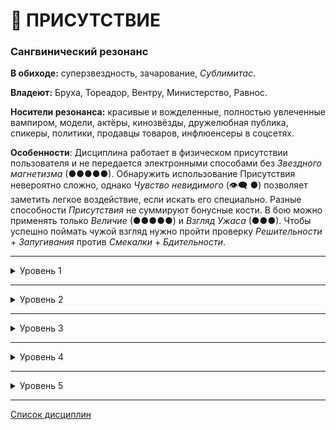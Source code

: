 # 👑 ПРИСУТСТВИЕ

### Сангвинический резонанс

**В обиходе:** суперзвездность, зачарование, *Сублимитас*.

**Владеют:** Бруха, Тореадор, Вентру, Министерство, Равнос.

**Носители резонанса:** красивые и вожделенные, полностью увлеченные вампиром, модели, актёры, кинозвёзды, дружелюбная публика, спикеры, политики, продавцы товаров, инфлюенсеры в соцсетях.

**Особенности**: Дисциплина работает в физическом присутствии пользователя и не передается электронными способами без *Звездного магнетизма* (●●●●●). Обнаружить использование Присутствия невероятно сложно, однако *Чувство невидимого* (👁‍🗨 ●) позволяет заметить легкое воздействие, если искать его специально. Разные способности *Присутствия* не суммируют бонусные кости. В бою можно применять только *Величие* (●●●●●) и *Взгляд Ужаса* (●●●). Чтобы успешно поймать чужой взгляд нужно пройти проверку *Решительности* + *Запугивания* против *Смекалки* + *Бдительности*.

___

<details>
<summary>Уровень 1</summary>

### ● Благоговение

- **Стоимость**: —
- **Дайспул**: *Манипуляция* + *Присутствие* против *Самообладания* + *Интеллекта*
- **Система**: Вампир привлекает внимание всех окружающих и вызывает внезапную склонность к согласию с ним: значение *Присутствия* добавляется к броскам *Убеждения* или *Исполнения*, а также к некоторым другим броскам *Харизмы* на усмотрение Рассказчика. Пытающиеся активно сопротивляться цели могут пройти проверку сопротивления (см. дайспул): при победе цель может сопротивляться эффекту на одну сцену, при критическом успехе цель получает иммунитет до конца ночи. По истечении действия силы цель возвращается к своему прежнему мнению.
- **Длительность**: одна сцена или до завершения использования

___

### ● Устрашение

- **Стоимость**: —
- **Дайспул**: —
- **Система**: Вампир использует *Присутствие* для отпугивания окружающих его смертных и вампиров: уровень *Присутствия* добавляется к броскам *Запугивания*. Для того чтобы напасть на вампира необходимо пройти проверку *Решительности* + *Самообладания* (**2**). Невозможно использовать *Устрашение* и *Восхищение* (👑 ●) одновременно.
- **Длительность**: одна сцена или до завершения использования

___

### ● Глаза Змея (🧬 ●)

- **Книга**: *Anarch*, стр. 185
- **Стоимость**: —
- **Дайспул**: *Харизма* + *Присутствие* против *Смекалки* + *Самообладания*
- **Система**: Поймав взгляд смертного, вампир может привести жертву в оцепенение, пока удерживается контакт. Эффект действует одновременно только на одну жертвы и прерывается при получении урона или перемещении жертвы. Жертва может говорить, но не кричать. Чтобы успешно парализовать вампира, необходимо пройти проверку (см. дайспул), при этом в любой следующий за первым ход жертва может сбросить паралич, потратив пункт *Силы воли*.
- **Длительность**: одна сцена или до разрыва зрительного контакта
</details>

___

<details>
<summary>Уровень 2</summary>

### ●● Долгий Поцелуй

- **Стоимость**: —
- **Дайспул**: —
- **Система**: *Поцелуй* вампира вызывает практически экстаз у жертв, перекрывая ощущения от других укусов. Жертвы будут стремиться искать вампира для повторения чувства, смертные — даже становясь анемичными и болезненными от постоянной недостаточности крови или рискуя умереть. Вампир самостоятельно решает, применять ли эту способность при каждом укусе. На выбор вампира жертва получает бонус, равный половине *Присутствия* вампира (с округлением вверх) к одной из категорий атрибутов (Физическим, Социальным или Ментальным) на количество ночей, равное Присутствию вампира (с возможностью обновления после очередного укуса). По истечении этого срока жертва получает равный начальному бонусу штраф ко всем действиям, не направленным на получение новой "дозы" (в том числе — на попытки отказать вампиру в том, что он просит). Жертва может еженедельно проходить проверку *Силы воли* против значения *Присутствия* вампира, чтобы сопротивляться эффекту.
- **Длительность**: до успешного сопротивления
</details>

___

<details>
<summary>Уровень 3</summary>

### ●●● Взгляд Ужаса 🍷

- **Стоимость**: 1 пробуждение крови
- **Дайспул**: *Харизма* + *Присутствие* против *Самообладания* + *Решительности*
- **Система**: Продемонстрировав свои клыки и хищную гримасу, а затем успешно пройдя проверку (см. дайспул), вампир способен внушить чувство всеобъемлющего ужаса в одну цель: смертные убегают, оказываются парализованными страхом или подчиняются командам, а вампиры ведут себя как побитые псы либо убегают в Ротшреке.
  - *провал*: смертные могут только защищаться, пятясь в течение первого хода. Воздействия на вампиров нет.
  - *успех*: смертные убегают в страхе. Вампиры могут только защищаться в течение хода, если не потратят пункты *Силы воли*, равные количеству сдвигов броска (минимум 1 пункт *СВ*).
  - *критический успех*: смертные замирают либо падают в защитную позу. Вампиры должны пройти проверку *безумия ужаса* (**3**), при успехе на них воздействует описанный в предыдущем пункте эффект.
- **Длительность**: 1 ход

___

### ●●● Броня Осириса (⚓●●) 🍷
The Cainite cannot undo the terrible effects of immortality imposed on him, but he can create an aura of protection to prevent this terrible fate from befalling others. By touching its victim, the Children of Osiris can protect a mortal from the Embrace. If there is any attempt at Embrace, the mortal then sleeps through the night and day, waking up sick but unharmed.
* **Стоимость**: One Rouse Check. Aditionally, one Willpower point.
* **Дайспул**: Willpower.
* **Система**: the Children of Osiris touches his target, kissing his forehead. He then makes a Willpower roll, with each Success increasing the power's duration by one month. The vampire may spend a point of Willpower to increase the duration of this effect by one decade per Success. 
  While active, any character wishing to Embrace that mortal, Ghoul, or supernatural creature (such as a Mage or Werewolf) must score more Successes than the vampire on a Wits + Resolve roll. Failure indicates that the vampire simply loses interest in Embracing that victim! Success indicates that he manages to maintain his intentions to Embrace her, but he will need to make another Willpower roll and achieve more Successes than the Children of Osiris to successfully perform the Embrace. 
  Assuming the vampire can overcome this difficulty, he will then be able to Embrace the victim. Otherwise, the Embrace simply fails! The victim can remain ill for several days and nights until they wake up, remaining human.
  Note that this Discipline does not protect against any form of death other than the Embrace, and if a vampire drains the hapless victim dry and decapitates, he dies just the same. Killing the victim increases the difficulty against Humanity loss by +2, in addition to triggering a Compulsion, which will have its difficulty increased by +3.
* **Длительность**: a couple of months or decades.

___

### ●●● Очарование 🍷

- **Стоимость**: 1 пробуждение крови
- **Дайспул**: *Харизма* + *Присутствие* против *Самообладания* + *Смекалки*
- **Система**: Вампир очаровывает одну цель, заставляя ее испытать восхищение, сравнимое со встречей с любовью всей своей жизни или с любимым кумиром. Жертва постарается сделать все возможное для поддержания хороших отношений с вампиром, однако не будет наносить вред себе или своим близким. Вампиру необходимо привлечь внимание цели и успешно пройти проверку, при провале цель получает иммунитет к способности до конца ночи. При успехе вампир добавляет ко всем *Социальным* броскам против цели количество костей, равное величине *Присутствия*. Просьбы действий, которые могут нанести вред цели, ее близким или противоречат ее принципам, приводят к необходимости повторной проверки действия способности.
- **Длительность**: 1 час + 1 час за каждый сдвиг на успехе
</details>

___

<details>
<summary>Уровень 4</summary>

### ●●●● Неотразимый голос (🔗 ●)

- **Стоимость**: без дополнительной стоимости
- **Дайспул**: —
- **Система**: *Присутствие* становится проводником для *Доминирования* вампира. Теперь для использования способностей *Доминирования* достаточно, чтобы цель слышала голос вампира без использования технических и электронных средств, таких как телефоны, телевидение или домофоны.
- **Длительность**: пассивно

___

### ●●●● Призыв 🍷

- **Стоимость**: 1 пробуждение крови
- **Дайспул**: *Манипуляция* + *Присутствие* против *Самообладания* + *Интеллекта*
- **Система**: Вампир может призвать любого смертного или вампира, на которого он ранее использовал *Благоговение* (●), *Очарование* (●●●) или *Величие* (●●●●●), либо который хотя бы раз выпил кровь вампира. Цель знает место и личность призывателя. Эффект завершается вместе с ночью. Призываемый чувствует тягу и попытается избавиться от нее, явившись к призывателю, однако не будет ставить себя под угрозу финансово или физически.
- **Длительность**: 1 ночь

___

### ●●●● Магнум Опус (🍷+X) (👁‍🗨 ●●●)

- **Стоимость**: 1  или несколько пробуждений крови
- **Дайспул**: *Харизма*, *Манипуляция* + *Ремесло*
- **Система**: Вампир позволяет возможность вложить частицу своей *витаэ* в произведенный им художественный *проект* (не выдерживающий тщательной критики, однако поражающий мимолетных наблюдателей). Перед каждым *броском проекта* вампир выполняет *Пробуждение крови*. СЛ проекта — **10** или больше. При успешном завершении *проекта* в образце искусства остается остаточный след *Присутствия* вампира. Наблюдатели *Опуса* должны пройти проверку *Самообладания* + *Решительности* (СЛ = *Присутствие*) или же попасть под влияние аналога *Благоговения* (👑 ●) либо *Устрашения* (👑 ●), исходящих от шедевра. Критический успех на броске сопротивления делает наблюдателя иммунным к этому произведению. Шедевр не производит дополнительных впечатлений, кроме начального. Критики и наблюдатели, покинувшие место размещения *Магнума Опуса* спонтанно обнаруживают в нём изъяны и недостатки.
- **Длительность**: —
</details>

___

<details>
<summary>Уровень 5</summary>

### ●●●●● Величие 🍷🍷

- **Стоимость**: 2 пробуждения крови
- **Дайспул**: *Харизма* + *Присутствие* против *Самообладания* + *Решительности*
- **Система**: Вампир сверхъестественным образом усиливает свой образ, добиваясь эффекта невероятного восхищения, панического ужаса или полной готовности служить. Люди в присутствии вампира могут только пялиться на него с отвисшей челюстью или отворачивать свой взгляд в страхе либо подчинении. Любое действие против вампира, за исключением самозащиты, должно предваряться броском дайспулов. Успех позволяет восстановить свободу действий на 1 ход + 1 ход за каждый сдвиг, критический успех позволяет игнорировать эффект на всю сцену.
- **Длительность**: 1 сцена

___

### ●●●●● Звёздный магнетизм (X+🍷)

- **Стоимость**: 1 дополнительное пробуждение крови
- **Дайспул**: —
- **Система**: Силы Присутствия вампира теперь влияют на зрителей живых трансляций или телефонных собеседников. Видео или аудиозаписи всё так же не несут воздействия на цель. *Благоговение*, *Устрашение* и *Очарование* могут передаваться по живым трансляциям телефонов или экранов. При использовании *Очарования* необходимо отчетливо произнести имя своей единственной цели — все остальные зрители просто посчитают вампира очаровательным, но не более того.
- **Длительность**: в зависимости от используемой силы
</details>

___

[Список дисциплин](index.md)